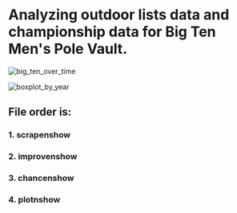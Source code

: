 # Analyzing outdoor lists data and championship data for Big Ten Men's Pole Vault. 

![big_ten_over_time](https://github.com/user-attachments/assets/f220ebfb-6acf-4061-869f-127a585eb551)


![boxplot_by_year](https://github.com/user-attachments/assets/e739c986-6cf5-46b5-bef9-bf00330e4bfc)

## File order is:


### 1. scrapenshow
### 2. improvenshow
### 3. chancenshow
### 4. plotnshow
